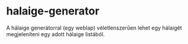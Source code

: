 # halaige-generator
A hálaige generátorral (egy weblap) véletlenszerűen lehet egy hálaigét megjeleníteni egy adott hálaige listából.
